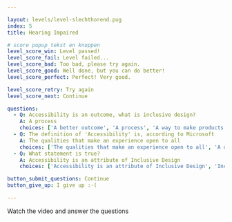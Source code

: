 ```yaml
---

layout: levels/level-slechthorend.pug
index: 5
title: Hearing Impaired

# score popup tekst en knoppen
level_score_win: Level passed!
level_score_fail: Level failed...
level_score_bad: Too bad, please try again.
level_score_good: Well done, but you can do better!
level_score_perfect: Perfect! Very good.

level_score_retry: Try again
level_score_next: Continue

questions:
  - Q: Accessibility is an outcome, what is inclusive design?
    A: A process
    choices: ['A better outcome', 'A process', 'A way to make products that are usuable for all']
  - Q: The definition of 'Accessibility' is, according to Microsoft
    A: The qualities that make an experience open to all
    choices: ['The qualities that make an experience open to all', 'A design methodology that enables and draws on the full range of human diversity', 'A methodology that is human centred']
  - Q: What statement is true?
    A: Accessibility is an attribute of Inclusive Design
    choices: ['Accessibility is an attribute of Inclusive Design', 'Inclusive Design is an attribute of Accessibility', 'Both Inclusive Design and Accessibility can be attributes of each other', 'Inclusive Design and Accessibility are two different subjects']

button_submit_questions: Continue
button_give_up: I give up :-(

---
```


Watch the video and answer the questions
